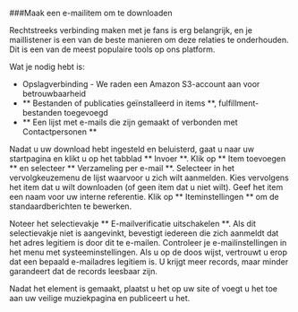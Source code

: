 ###Maak een e-mailitem om te downloaden

Rechtstreeks verbinding maken met je fans is erg belangrijk, en je maillistener is een van de beste manieren om deze relaties te onderhouden. Dit is een van de meest populaire tools op ons platform.

Wat je nodig hebt is:

- Opslagverbinding - We raden een Amazon S3-account aan voor betrouwbaarheid
- ** Bestanden of publicaties geïnstalleerd in items **, fulfillment-bestanden toegevoegd
- ** Een lijst met e-mails die zijn gemaakt of verbonden met Contactpersonen **

Nadat u uw download hebt ingesteld en beluisterd, gaat u naar uw startpagina en klikt u op het tabblad ** Invoer **. Klik op ** Item toevoegen ** en selecteer ** Verzameling per e-mail **. Selecteer in het vervolgkeuzemenu de lijst waarvoor u zich wilt aanmelden. Kies vervolgens het item dat u wilt downloaden (of geen item dat u niet wilt). Geef het item een naam voor uw interne referentie. Klik op ** Iteminstellingen ** om de standaardberichten te bewerken.

Noteer het selectievakje ** E-mailverificatie uitschakelen **. Als dit selectievakje niet is aangevinkt, bevestigt iedereen die zich aanmeldt dat het adres legitiem is door dit te e-mailen. Controleer je e-mailinstellingen in het menu met systeeminstellingen. Als u op de doos wijst, vertrouwt u erop dat een bepaald e-mailadres legitiem is. U krijgt meer records, maar minder garandeert dat de records leesbaar zijn.

Nadat het element is gemaakt, plaatst u het op uw site of voegt u het toe aan uw veilige muziekpagina en publiceert u het.
